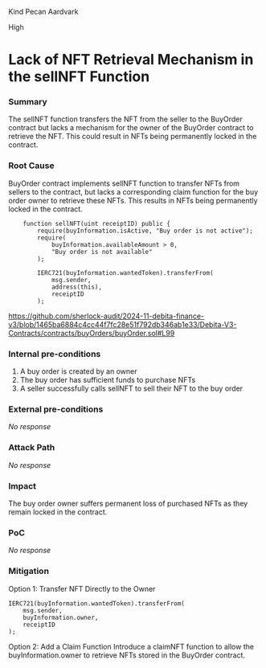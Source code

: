 Kind Pecan Aardvark

High

# Lack of NFT Retrieval Mechanism in the sellNFT Function

### Summary

The sellNFT function transfers the NFT from the seller to the BuyOrder contract but lacks a mechanism for the owner of the BuyOrder contract to retrieve the NFT. This could result in NFTs being permanently locked in the contract.

### Root Cause

BuyOrder contract implements sellNFT function to transfer NFTs from sellers to the contract, but lacks a corresponding claim function for the buy order owner to retrieve these NFTs. This results in NFTs being permanently locked in the contract.

```solidity
    function sellNFT(uint receiptID) public {
        require(buyInformation.isActive, "Buy order is not active");
        require(
            buyInformation.availableAmount > 0,
            "Buy order is not available"
        );

        IERC721(buyInformation.wantedToken).transferFrom(
            msg.sender,
            address(this),
            receiptID
        );
```

https://github.com/sherlock-audit/2024-11-debita-finance-v3/blob/1465ba6884c4cc44f7fc28e51f792db346ab1e33/Debita-V3-Contracts/contracts/buyOrders/buyOrder.sol#L99

### Internal pre-conditions

1. A buy order is created by an owner
2. The buy order has sufficient funds to purchase NFTs
3. A seller successfully calls sellNFT to sell their NFT to the buy order


### External pre-conditions

_No response_

### Attack Path

_No response_

### Impact

The buy order owner suffers permanent loss of purchased NFTs as they remain locked in the contract. 

### PoC

_No response_

### Mitigation

Option 1: Transfer NFT Directly to the Owner
```solidity
IERC721(buyInformation.wantedToken).transferFrom(
    msg.sender,
    buyInformation.owner,
    receiptID
);
```
Option 2: Add a Claim Function
Introduce a claimNFT function to allow the buyInformation.owner to retrieve NFTs stored in the BuyOrder contract.
